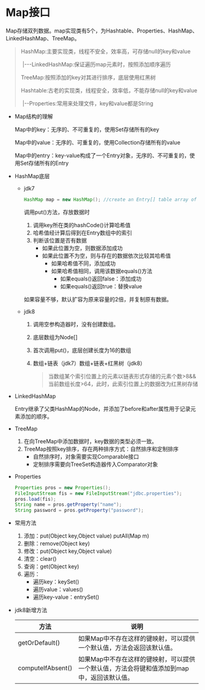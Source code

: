 # Map接口

Map存储双列数据。map实现类有5个，为Hashtable、Properties、HashMap、LinkedHashMap、TreeMap。

> HashMap:主要实现类，线程不安全，效率高，可存储null的key和value
>
> ​	|---LinkedHashMap:保证遍历map元素时，按照添加顺序遍历
>
> TreeMap:按照添加的key对其进行排序，底层使用红黑树
>
> Hashtable:古老的实现类，线程安全，效率低，不能存储null的key和value
>
> ​	|--Properties:常用来处理文件，key和value都是String

* Map结构的理解

  Map中的key：无序的、不可重复的，使用Set存储所有的key

  Map中的value：无序的、可重复的，使用Collection存储所有的value

  Map中的entry：key-value构成了一个Entry对象，无序的、不可重复的，使用Set存储所有的Entry

* HashMap底层

  * jdk7

    ```java
    HashMap map = new HashMap(); //create an Entry[] table array of 16 length
    ```

    调用put()方法，存放数据时

    1. 调用key所在类的hashCode()计算哈希值
    2. 哈希值经计算后得到在Entry数组中的索引
    3. 判断该位置是否有数据
       * 如果此位置为空，则数据添加成功
       * 如果此位置不为空，则与存在的数据依次比较其哈希值
         * 如果哈希值不同，添加成功
         * 如果哈希值相同，调用该数据equals()方法
           * 如果equals()返回false：添加成功
           * 如果equals()返回true：替换value

    如果容量不够，默认扩容为原来容量的2倍，并复制原有数据。

  * jdk8

    1. 调用空参构造器时，没有创建数组。

    2. 底层数组为Node[]

    3. 首次调用put()，底层创建长度为16的数组

    4. 数组+链表（jdk7）数组+链表+红黑树（jdk8）

       > 当数组某个索引位置上的元素以链表形式存储的元素个数>8&&当前数组长度>64，此时，此索引位置上的数据改为红黑树存储

* LinkedHashMap

  Entry继承了父类HashMap的Node，并添加了before和after属性用于记录元素添加的顺序。

* TreeMap

  1. 在向TreeMap中添加数据时，key数据的类型必须一致。
  2. TreeMap按照key排序，存在两种排序方式：自然排序和定制排序
     * 自然排序时，对象需要实现Comparable接口
     * 定制排序需要向TreeSet构造器传入Comparator对象

* Properties

  ```java
  Properties pros = new Properties();
  FileInputStream fis = new FileInputStream("jdbc.properties");
  pros.load(fis);
  String name = pros.getProperty("name");
  String password = pros.getProperty("password");
  ```

* 常用方法

  1. 添加：put(Object key,Object value) putAll(Map m)
  2. 删除：remove(Object key)
  3. 修改：put(Object key,Object value)
  4. 清空：clear()
  5. 查询：get(Object key)
  6. 遍历：
     * 遍历key：keySet()
     * 遍历value：values()
     * 遍历key-value：entrySet()
  
* jdk8新增方法

  | 方法              | 说明                                                         |
  | ----------------- | ------------------------------------------------------------ |
  | getOrDefault()    | 如果Map中不存在这样的键映射，可以提供一个默认值，方法会返回该默认值。 |
  | computeIfAbsent() | 如果Map中不存在这样的键映射，可以提供一个默认值，方法会将键和值添加到map中，返回该默认值。 |

  